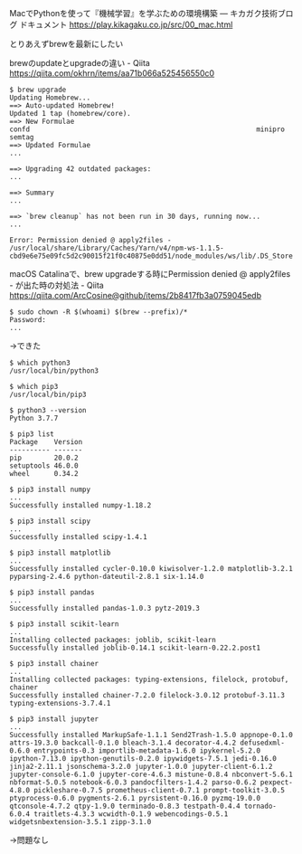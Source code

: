 MacでPythonを使って『機械学習』を学ぶための環境構築 — キカガク技術ブログ ドキュメント https://play.kikagaku.co.jp/src/00_mac.html

とりあえずbrewを最新にしたい

brewのupdateとupgradeの違い - Qiita https://qiita.com/okhrn/items/aa71b066a525456550c0

```Shell
$ brew upgrade
Updating Homebrew...
==> Auto-updated Homebrew!
Updated 1 tap (homebrew/core).
==> New Formulae
confd                                                        minipro                                                      semtag
==> Updated Formulae
...

==> Upgrading 42 outdated packages:
...

==> Summary
...

==> `brew cleanup` has not been run in 30 days, running now...
...

Error: Permission denied @ apply2files - /usr/local/share/Library/Caches/Yarn/v4/npm-ws-1.1.5-cbd9e6e75e09fc5d2c90015f21f0c40875e0dd51/node_modules/ws/lib/.DS_Store
```

macOS Catalinaで、brew upgradeする時にPermission denied @ apply2files - が出た時の対処法 - Qiita https://qiita.com/ArcCosine@github/items/2b8417fb3a0759045edb

```Shell
$ sudo chown -R $(whoami) $(brew --prefix)/*
Password:
...
```

→できた

```Shell
$ which python3
/usr/local/bin/python3
```

```Shell
$ which pip3
/usr/local/bin/pip3
```

```Shell
$ python3 --version
Python 3.7.7
```

```Shell
$ pip3 list
Package    Version
---------- -------
pip        20.0.2 
setuptools 46.0.0 
wheel      0.34.2 
```

```Shell
$ pip3 install numpy
...
Successfully installed numpy-1.18.2
```

```Shell
$ pip3 install scipy
...
Successfully installed scipy-1.4.1
```

```Shell
$ pip3 install matplotlib 
...
Successfully installed cycler-0.10.0 kiwisolver-1.2.0 matplotlib-3.2.1 pyparsing-2.4.6 python-dateutil-2.8.1 six-1.14.0
```

```Shell
$ pip3 install pandas
...
Successfully installed pandas-1.0.3 pytz-2019.3
```

```Shell
$ pip3 install scikit-learn
...
Installing collected packages: joblib, scikit-learn
Successfully installed joblib-0.14.1 scikit-learn-0.22.2.post1
```

```Shell
$ pip3 install chainer
...
Installing collected packages: typing-extensions, filelock, protobuf, chainer
Successfully installed chainer-7.2.0 filelock-3.0.12 protobuf-3.11.3 typing-extensions-3.7.4.1
```

```Shell
$ pip3 install jupyter
...
Successfully installed MarkupSafe-1.1.1 Send2Trash-1.5.0 appnope-0.1.0 attrs-19.3.0 backcall-0.1.0 bleach-3.1.4 decorator-4.4.2 defusedxml-0.6.0 entrypoints-0.3 importlib-metadata-1.6.0 ipykernel-5.2.0 ipython-7.13.0 ipython-genutils-0.2.0 ipywidgets-7.5.1 jedi-0.16.0 jinja2-2.11.1 jsonschema-3.2.0 jupyter-1.0.0 jupyter-client-6.1.2 jupyter-console-6.1.0 jupyter-core-4.6.3 mistune-0.8.4 nbconvert-5.6.1 nbformat-5.0.5 notebook-6.0.3 pandocfilters-1.4.2 parso-0.6.2 pexpect-4.8.0 pickleshare-0.7.5 prometheus-client-0.7.1 prompt-toolkit-3.0.5 ptyprocess-0.6.0 pygments-2.6.1 pyrsistent-0.16.0 pyzmq-19.0.0 qtconsole-4.7.2 qtpy-1.9.0 terminado-0.8.3 testpath-0.4.4 tornado-6.0.4 traitlets-4.3.3 wcwidth-0.1.9 webencodings-0.5.1 widgetsnbextension-3.5.1 zipp-3.1.0
```

→問題なし
